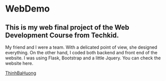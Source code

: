 # WebDemo

## This is my web final project of the Web Development Course from Techkid.

My friend and I were a team. With a delicated point of view, she designed everything. On the other hand, I coded both backend and front end of the website. I was using Flask, Bootstrap and a little Jquery.
You can check the website here.

[ThinhBaHuong](http://thinhbahuong.herokuapp.com/)


